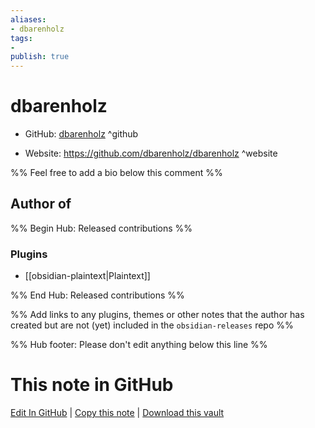```yaml
---
aliases:
- dbarenholz
tags:
- 
publish: true
---
```


# dbarenholz

- GitHub: [dbarenholz](https://github.com/dbarenholz/) ^github
<!-- - Discord: `@` ^discord-->
- Website: <https://github.com/dbarenholz/dbarenholz> ^website
<!-- - [[Publish sites|Publish site]]: ^publish-->

%% Feel free to add a bio below this comment %%


## Author of

%% Begin Hub: Released contributions %%
### Plugins
- [[obsidian-plaintext|Plaintext]]

%% End Hub: Released contributions %%

%% Add links to any plugins, themes or other notes that the author has created but are not (yet) included in the `obsidian-releases` repo %%

<!--
### Unlisted plugins

- 
-->

<!--
### Others

- 
-->

<!--
## Sponsor this author

- [[GitHub sponsors]]: [Sponsor @dbarenholz on GitHub Sponsors](https://github.com/sponsors/dbarenholz) ^github-sponsor
- [[Buy me a coffee]]: ^buy-me-a-coffee
- [[PayPal]]: ^paypal
- [[Patreon]]: ^patreon

-->

<!--
## Follow this author

- [[YouTube Channels|On YouTube]]: ^youtube
- Twitter: ^twitter
- ...
-->

%% Hub footer: Please don't edit anything below this line %%

# This note in GitHub

<span class="git-footer">[Edit In GitHub](https://github.dev/obsidian-community/obsidian-hub/blob/main/01%20-%20Community/People/dbarenholz.md "git-hub-edit-note") | [Copy this note](https://raw.githubusercontent.com/obsidian-community/obsidian-hub/main/01%20-%20Community/People/dbarenholz.md "git-hub-copy-note") | [Download this vault](https://github.com/obsidian-community/obsidian-hub/archive/refs/heads/main.zip "git-hub-download-vault") </span>
